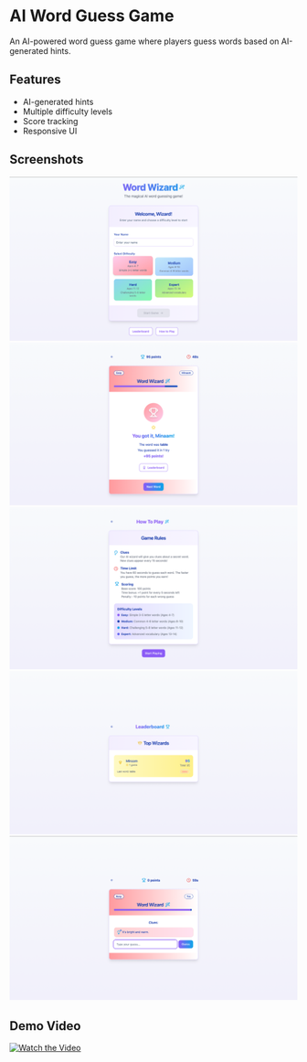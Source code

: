 # AI Word Guess Game

An AI-powered word guess game where players guess words based on AI-generated hints.

## Features
- AI-generated hints
- Multiple difficulty levels
- Score tracking
- Responsive UI

## Screenshots
![Screenshot 1](/media/SS1.png?raw=true "Screenshot1")
![Screenshot 2](/media/SS2.png?raw=true "Screenshot2")
![Screenshot 3](/media/SS3.png?raw=true "Screenshot3")
![Screenshot 4](/media/SS4.png?raw=true "Screenshot4")
![Screenshot 5](/media/SS5.png?raw=true "Screenshot5")


## Demo Video
[![Watch the Video](https://via.placeholder.com/600x300?text=Click+to+Watch)](https://github.com/minaamq/aiguess/blob/main/media/Video1.MOV)


